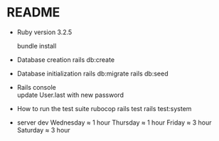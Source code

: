 # README

* Ruby version 3.2.5

  bundle install

* Database creation
  rails db:create
* Database initialization
  rails db:migrate
  rails db:seed
* Rails console  
  update User.last with new password
* How to run the test suite
  rubocop
  rails test
  rails test:system
* server
  dev
Wednesday ≈ 1 hour
Thursday ≈ 1 hour
Friday ≈ 3 hour
Saturday ≈ 3 hour
